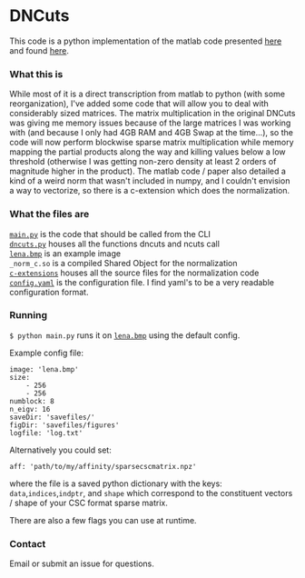 # DNCuts

This code is a python implementation of the matlab code presented [here](https://www2.eecs.berkeley.edu/Research/Projects/CS/vision/grouping/mcg/) and found [here](https://github.com/jponttuset/mcg/tree/master/dncuts).

### What this is
While most of it is a direct transcription from matlab to python (with some reorganization), I've added some code that will allow you to deal with considerably sized matrices.  The matrix multiplication in the original DNCuts was giving me memory issues because of the large matrices I was working with (and because I only had 4GB RAM and 4GB Swap at the time...), so the code will now perform blockwise sparse matrix multiplication while memory mapping the partial products along the way and killing values below a low threshold (otherwise I was getting non-zero density at least 2 orders of magnitude higher in the product).  The matlab code / paper also detailed a kind of a weird norm that wasn't included in numpy, and I couldn't envision a way to vectorize, so there is a c-extension which does the normalization.

### What the files are
[`main.py`](./main.py) is the code that should be called from the CLI  
[`dncuts.py`](./dncuts.py) houses all the functions dncuts and ncuts call  
[`lena.bmp`](./lena.bmp) is an example image  
`_norm_c.so` is a compiled Shared Object for the normalization  
[`c-extensions`](./c-extensions/) houses all the source files for the normalization code  
[`config.yaml`](./config.yaml) is the configuration file.  I find yaml's to be a very readable configuration format.  

### Running

`$ python main.py` runs it on [`lena.bmp`](./lena.bmp) using the default config.

Example config file:  
```
image: 'lena.bmp'
size:
    - 256
    - 256
numblock: 8
n_eigv: 16
saveDir: 'savefiles/'
figDir: 'savefiles/figures'
logfile: 'log.txt'
```

Alternatively you could set:  
```
aff: 'path/to/my/affinity/sparsecscmatrix.npz'
```
where the file is a saved python dictionary with the keys: `data`,`indices`,`indptr`, and `shape` which correspond to the constituent vectors / shape of your CSC format sparse matrix.

There are also a few flags you can use at runtime.

### Contact
Email or submit an issue for questions.
